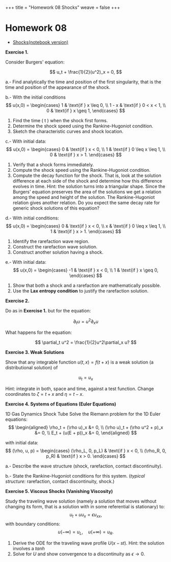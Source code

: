 +++
title = "Homework 08 Shocks"
weave = false
+++

# Homework 08

- [Shocks(notebook version)](Shocks.ipynb.ipynb)
  
<!-- - \textinput{homeworks/Shocks.md} -->

**Exercise 1.**

Consider Burgers' equation:

$$
    u_t + \frac{1}{2}(u^2)_x = 0,
$$

a.- Find analytically the time and position of the first singularity, that is the time and position of the appearance of the shock. 

b.- With the initial conditions
$$
u(x,0) = 
    \begin{cases} 
    1 & \text{if } x \leq 0, \\
    1 - x & \text{if } 0 < x < 1, \\
    0 & \text{if } x \geq 1,
    \end{cases}
$$

1. Find the time \( t \) when the shock first forms.
2. Determine the shock speed using the Rankine-Hugoniot condition.
3. Sketch the characteristic curves and shock location.


c.- With initial data:
$$
    u(x,0) = 
    \begin{cases} 
    0 & \text{if } x < 0, \\
    1 & \text{if } 0 \leq x \leq 1, \\
    0 & \text{if } x > 1.
    \end{cases}
$$

1. Verify that a shock forms immediately.
2. Compute the shock speed using the Rankine-Hugoniot condition.
3. Compute the decay function for the shock. That is, look at the solution difference at each side of the shock and determine how this difference evolves in time. Hint: the solution turns into a triangular shape. Since the Burgers' equation preserves the area of the solutions we get a relation among the speed and height of the solution. The Rankine-Hugoniot relation gives another relation. Do you expect the same decay rate for generic shock solutions of this equation?

d.- With initial conditions:
$$
    u(x,0) = 
    \begin{cases} 
    0 & \text{if } x < 0, \\
    x & \text{if } 0 \leq x \leq 1, \\
    1 & \text{if } x > 1.
    \end{cases}
$$

1. Identify the rarefaction wave region. 
2. Construct the rarefaction wave solution.
3. Construct another solution having a shock.

e.- With initial data:
$$
    u(x,0) = 
    \begin{cases} 
    -1 & \text{if } x < 0, \\
    1 & \text{if } x \geq 0,
    \end{cases}
$$

1. Show that both a shock and a rarefaction are mathematically possible.
2. Use the **Lax entropy condition** to justify the rarefaction solution.

**Exercise 2.**

Do as in **Exercise 1.** but for the equation:

$$
\partial_t u = u^2 \partial_x u
$$

What happens for the equation:

$$
\partial_t u^2 = \frac{1}{2}u^2\partial_x u?
$$

**Exercise 3. Weak Solutions**

Show that any integrable function $u(t,x) = f(t+x)$ is a weak solution (a distributional solution) of 

$$
u_t = u_x
$$

Hint: integrate in both, space and time, against a test function. Change coordinates to $\zeta = t+x$ and $\eta = t-x$. 

**Exercise 4. Systems of Equations (Euler Equations)**

1D Gas Dynamics Shock Tube
    Solve the Riemann problem for the 1D Euler equations:
$$
    \begin{aligned}
    \rho_t + (\rho u)_x &= 0, \\
    (\rho u)_t + (\rho u^2 + p)_x &= 0, \\
    E_t + (u(E + p))_x &= 0,
    \end{aligned}
$$

with initial data:
$$
    (\rho, u, p) = 
    \begin{cases} 
    (\rho_L, 0, p_L) & \text{if } x < 0, \\
    (\rho_R, 0, p_R) & \text{if } x > 0.
    \end{cases}
$$

a.- Describe the wave structure (shock, rarefaction, contact discontinuity).

b.- State the Rankine-Hugoniot conditions for this system. (*typical structure:* rarefaction, contact discontinuity, shock.)

**Exercise 5. Viscous Shocks (Vanishing Viscosity)**

Study the traveling wave solution (namely a solution that moves without changing its form, that is a solution with in some referential is stationary) to:
$$
    u_t + u u_x = \epsilon u_{xx},
$$
with boundary conditions:
$$
    u(-\infty) = u_L, \quad u(+\infty) = u_R.
$$

1. Derive the ODE for the traveling wave profile $U(x - st)$. Hint: the solution involves a $tanh$
2. Solve for $U$ and show convergence to a discontinuity as $\epsilon \to 0$. 

